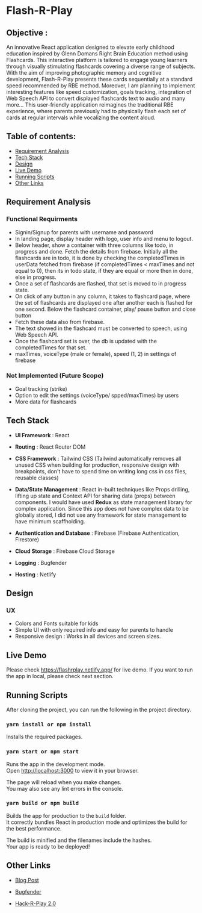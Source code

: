 # Flash-R-Play 

## Objective : 
  An innovative React application designed to elevate early childhood education inspired by Glenn Domans Right Brain Education method using Flashcards. This interactive platform is tailored to engage young learners through visually stimulating flashcards covering a diverse range of subjects. With the aim of improving photographic memory and cognitive development, Flash-R-Play presents these cards sequentially at a standard speed recommended by RBE method. Moreover, I am planning to implement interesting features like speed customization, goals tracking, integration of Web Speech API to convert displayed flashcards text to audio and many more... This user-friendly application reimagines the traditional RBE experience, where parents previously had to physically flash each set of cards at regular intervals while vocalizing the content aloud.

## Table of contents:
- [Requirement Analysis](#requirement-analysis)
- [Tech Stack](#tech-stack)
- [Design](#design)
- [Live Demo](#live-demo)
- [Running Scripts](#running-scripts)
- [Other Links](#other-links)

## Requirement Analysis
### Functional Requirments
- Signin/Signup for parents with username and password
- In landing page, display header with logo, user info and menu to logout.
- Below header, show a container with three columns like todo, in progress and done. Fetch the details from firebase. Initially all the flashcards are in todo, it is done by checking the completedTimes in userData fetched from firebase (if completedTimes < maxTimes and not equal to 0), then its in todo state, if they are equal or more then in done, else in progress. 
- Once a set of flashcards are flashed, that set is moved to in progress state. 
- On click of any button in any column, it takes to flashcard page, where the set of flashcards are displayed one after another each is flashed for one second. Below the flashcard container, play/ pause button and close button
- Fetch these data also from firebase. 
- The text showed in the flashcard must be converted to speech, using Web Speech API.
- Once the flashcard set is over, the db is updated with the completedTimes for that set.
- maxTimes, voiceType (male or female), speed (1, 2) in  settings of firebase

### Not Implemented (Future Scope)
- Goal tracking (strike)
- Option to edit the settings (voiceType/ spped/maxTimes) by users 
- More data for flashcards
## Tech Stack
- **UI Framework** :  React

- **Routing** : React Router DOM

- **CSS Framework** : Tailwind CSS (Tailwind automatically removes all unused CSS when building for production, responsive design with breakpoints, don't have to spend time on writing long css in css files, reusable classes)

- **Data/State Management** : React in-built techniques like Props drilling, lifting up state and Context API for sharing data (props) between components. I would have used **Redux** as state management library for complex application. Since this app does not have complex data to be globally stored, I did not use any framework for state management to have minimum scaffholding. 

- **Authentication and Database** : Firebase (Firebase Authentication, Firestore)

- **Cloud Storage** : Firebase Cloud Storage

- **Logging** :  Bugfender

- **Hosting** : Netlify

## Design
### UX
- Colors and Fonts suitable for kids 
- Simple UI with only required info and easy for parents to handle 
- Responsive design : Works in all devices and screen sizes.

## Live Demo
Please check https://flashrplay.netlify.app/ for live demo.
If you want to run the app in local, please check next section.

## Running Scripts
After cloning the project, you can run the following in the project directory.

### `yarn install or npm install`

Installs the required packages.

### `yarn start or npm start`

Runs the app in the development mode.\
Open [http://localhost:3000](http://localhost:3000) to view it in your browser.

The page will reload when you make changes.\
You may also see any lint errors in the console.

### `yarn build or npm build`

Builds the app for production to the `build` folder.\
It correctly bundles React in production mode and optimizes the build for the best performance.

The build is minified and the filenames include the hashes.\
Your app is ready to be deployed!

## Other Links

- [Blog Post](https://harshithasv.hashnode.dev/elevating-early-childhood-education-with-flash-r-play)

- [Bugfender](https://dashboard.bugfender.com/3/app/DXtETPbMAq/logs)

- [Hack-R-Play 2.0](https://hustles.reactplay.io/events/23/hackrplay)

